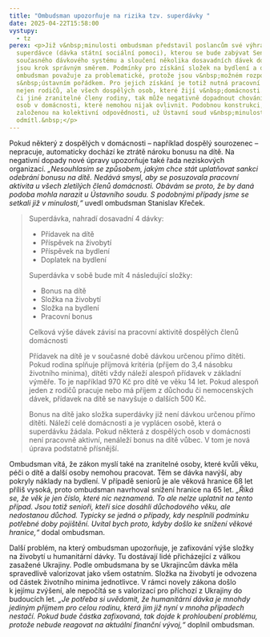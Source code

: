 ```yaml
---
title: "Ombudsman upozorňuje na rizika tzv. superdávky "
date: 2025-04-22T15:58:00
vystupy:
  - tz
perex: <p>Již v&nbsp;minulosti ombudsman představil poslancům své výhrady k tzv.
  superdávce (dávka státní sociální pomoci), kterou se bude zabývat Senát. Změny
  současného dávkového systému a sloučení několika dosavadních dávek do jedné
  jsou krok správným směrem. Podmínky pro získání složek na bydlení a dítě však
  ombudsman považuje za problematické, protože jsou v&nbsp;možném rozporu
  s&nbsp;ústavním pořádkem. Pro jejich získání je totiž nutná pracovní aktivita
  nejen rodičů, ale všech dospělých osob, které žijí v&nbsp;domácnosti. Na děti,
  či jiné zranitelné členy rodiny, tak může negativně dopadnout chování jiných
  osob v domácnosti, které nemohou nijak ovlivnit. Podobnou konstrukci,
  založenou na kolektivní odpovědnosti, už Ústavní soud v&nbsp;minulosti
  odmítl.&nbsp;</p>
---
```

<p>Pokud některý z&nbsp;dospělých v domácnosti – například dospělý sourozenec – nepracuje, automaticky dochází ke ztrátě nároku bonusu na dítě. Na negativní dopady nové úpravy upozorňuje také řada neziskových organizací. 
<i>„Nesouhlasím se způsobem, jakým chce stát uplatňovat sankci odebrání bonusu na dítě. Nedává smysl, aby se posuzovala pracovní aktivita u všech zletilých členů domácnosti. Obávám se proto, že by daná podoba mohla narazit u Ústavního soudu. S&nbsp;podobnými případy jsme se setkali již v&nbsp;minulosti,“</i> uvedl ombudsman Stanislav Křeček.</p>
<blockquote>
<p>Superdávka, nahradí dosavadní 4 dávky:</p>
<ul>
<li>Přídavek na dítě</li>
<li>Příspěvek na živobytí</li>
<li>Příspěvek na bydlení</li>
<li>Doplatek na bydlení</li></ul>
<p>Superdávka v&nbsp;sobě bude mít 4 následující složky:</p>
<ul>
<li>Bonus na dítě</li>
<li>Složka na živobytí</li>
<li>Složka na bydlení</li>
<li>Pracovní bonus</li></ul>
<p>Celková výše dávek závisí na pracovní aktivitě dospělých členů domácnosti</p>
<p>Přídavek na dítě je v&nbsp;současné době dávkou určenou přímo dítěti. Pokud rodina splňuje příjmová kritéria (příjem do 3,4 násobku životního minima), dítěti vždy náleží alespoň přídavek v&nbsp;základní výměře. To je například 970 Kč pro dítě ve věku 14 let. Pokud alespoň jeden z&nbsp;rodičů pracuje nebo má příjem z&nbsp;důchodu či nemocenských dávek, přídavek na dítě se navyšuje o dalších 500 Kč.</p>
<p>Bonus na dítě jako složka superdávky již není dávkou určenou přímo dítěti. Náleží celé domácnosti a je vyplácen osobě, která o superdávku žádala. Pokud některá z&nbsp;dospělých osob v&nbsp;domácnosti není pracovně aktivní, nenáleží bonus na dítě vůbec. V&nbsp;tom je nová úprava podstatně přísnější.</p></blockquote>
<p>Ombudsman vítá, že zákon myslí také na zranitelné osoby, které kvůli věku, péči o dítě a další osoby nemohou pracovat. Těm se dávka navýší, aby pokryly náklady na bydlení. V&nbsp;případě seniorů je ale věková hranice 68 let příliš vysoká, proto ombudsman navrhoval snížení hranice na 65 let. 
<i>„Říká se, že věk je jen číslo, které nic neznamená. To ale nelze uplatnit na tento případ. Jsou totiž senioři, kteří sice dosáhli důchodového věku, ale nedostanou důchod. Typicky se jedná o případy, kdy nesplnili podmínku potřebné doby pojištění. Uvítal bych proto, kdyby došlo ke snížení věkové hranice,“</i> dodal ombudsman.&nbsp;</p>
<p>Další problém, na který ombudsman upozorňuje, je zafixování výše složky na živobytí u humanitární dávky. Tu dostávají lidé přicházející z&nbsp;válkou zasažené Ukrajiny. Podle ombudsmana by se Ukrajincům dávka měla spravedlivě valorizovat jako všem ostatním. Složka na živobytí je odvozena od částek životního minima jednotlivce. V&nbsp;rámci novely zákona došlo k&nbsp;jejímu zvýšení, ale nepočítá se s&nbsp;valorizací pro příchozí z Ukrajiny do budoucích let. 
<i>„Je potřeba si uvědomit, že humanitární dávka je mnohdy jediným příjmem pro celou rodinu, která jim již nyní v&nbsp;mnoha případech nestačí. Pokud bude částka zafixovaná, tak dojde k&nbsp;prohloubení problému, protože nebude reagovat na aktuální finanční vývoj,“&nbsp;</i>doplnil ombudsman.</p>
